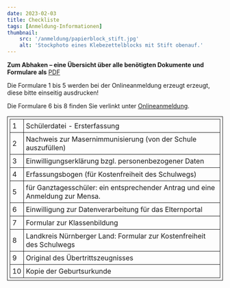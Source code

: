 ```yaml
---
date: 2023-02-03
title: Checkliste
tags: [Anmeldung-Informationen]
thumbnail: 
    src: '/anmeldung/papierblock_stift.jpg'
    alt: 'Stockphoto eines Klebezettelblocks mit Stift obenauf.'
---
```


<style>
table, th, td {
  border: 1px solid;
  padding: 5px;
  margin-bottom:15px;
}
</style>

**Zum Abhaken –  eine Übersicht über alle benötigten Dokumente und Formulare als** <a href = "/documents/anmeldung/Checkliste.pdf" target="_blank">PDF</a>

Die Formulare 1 bis 5 werden bei der Onlineanmeldung erzeugt erzeugt, diese bitte einseitig ausdrucken!

Die Formulare 6 bis 8 finden Sie verlinkt unter <a href = "anmeldung/onlineanmeldung">Onlineanmeldung</a>.

<table>
        <tr>
            <td>1</td>
            <td>Schülerdatei - Ersterfassung</td>
        </tr>
        <tr>
            <td>2</td>
            <td>Nachweis zur Masernimmunisierung (von der Schule auszufüllen)</td>
        </tr>
        <tr>
            <td>3</td>
            <td>Einwilligungserklärung bzgl. personenbezogener Daten</td>   
        </tr>
        <tr>
            <td>4</td>
            <td>Erfassungsbogen (für Kostenfreiheit des Schulwegs)</td>
        </tr>
        <tr>
            <td>5</td>
            <td>für Ganztagesschüler: ein entsprechender Antrag und eine Anmeldung zur Mensa.</td>
        </tr>
        <tr>
            <td>6</td>
            <td>Einwilligung zur Datenverarbeitung für das Elternportal</td>
        </tr>
        <tr>
            <td>7</td>
            <td>Formular zur Klassenbildung</td>
        </tr>
        <tr>
            <td>8</td>
            <td>Landkreis Nürnberger Land: Formular zur Kostenfreiheit des Schulwegs</td>
        </tr>
        <tr>
            <td>9</td>
            <td>Original des Übertrittszeugnisses</td>
        </tr>
        <tr>
            <td>10</td>
            <td>Kopie der Geburtsurkunde</td>
        </tr>
    </table>

